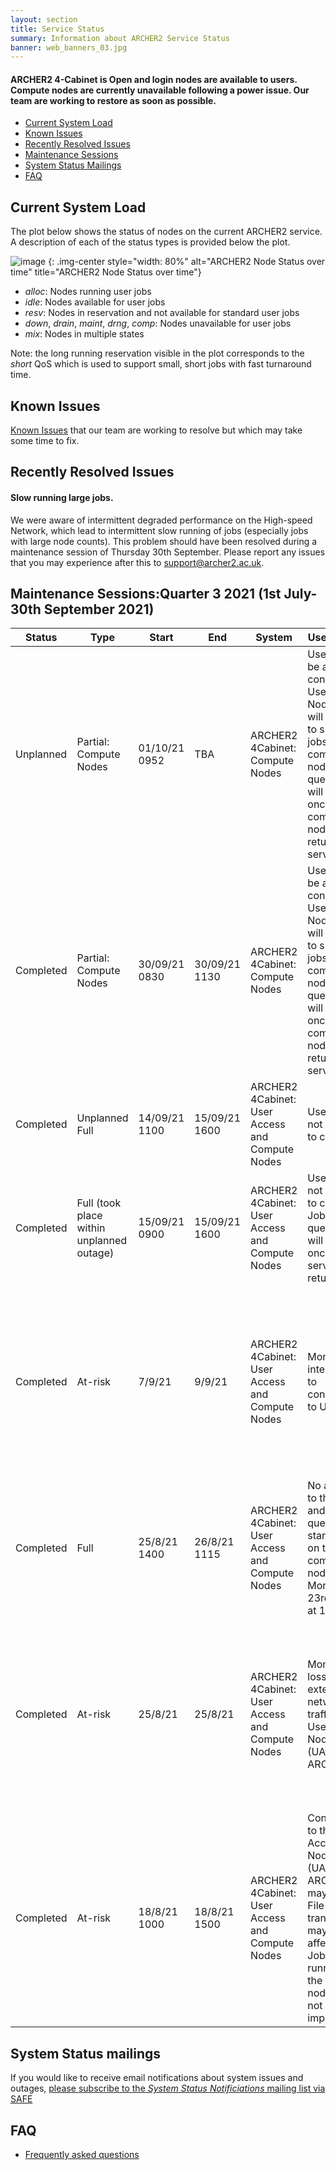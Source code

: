```yaml
---
layout: section
title: Service Status
summary: Information about ARCHER2 Service Status
banner: web_banners_03.jpg
---
```

#### ARCHER2 4-Cabinet is Open and login nodes are available to users.  Compute nodes are currently unavailable following a power issue.  Our team are working to restore as soon as possible.

- [Current System Load](#current-system-load)
- [Known Issues](#known-issues)
- [Recently Resolved Issues](#recently-resolved-issues)
- [Maintenance Sessions](#maintenance-sessions)
- [System Status Mailings](#system-status-mailings)
- [FAQ](#faq)

## Current System Load

The plot below shows the status of nodes on the current ARCHER2 service. A description of each
of the status types is provided below the plot.

![image](https://safe.epcc.ed.ac.uk/Graphs/4cab.png)
{: .img-center style="width: 80%" 
alt="ARCHER2 Node Status over time" 
title="ARCHER2 Node Status over time"}

- *alloc*: Nodes running user jobs
- *idle*: Nodes available for user jobs
- *resv*: Nodes in reservation and not available for standard user jobs
- *down*, *drain*, *maint*, *drng*, *comp*: Nodes unavailable for user jobs
- *mix*: Nodes in multiple states 

Note: the long running reservation visible in the plot corresponds to the *short* QoS which
is used to support small, short jobs with fast turnaround time.

## Known Issues
[Known Issues](https://docs.archer2.ac.uk/known-issues/) that our team are working to resolve but which may take some time to fix.

## Recently Resolved Issues
####  Slow running large jobs.

We were aware of intermittent degraded performance on the High-speed Network, which lead to intermittent slow running of jobs (especially jobs with large node counts). This problem should have been resolved during a maintenance session of Thursday 30th September.
Please report any issues that you may experience after this to support@archer2.ac.uk. 


## Maintenance Sessions:Quarter 3 2021 (1st July-30th September 2021)
| Status | Type | Start | End | System | User Impact | Reason |
| ---    | ---  | ---   | --- | ---    | ---         | ---    |
| Unplanned | Partial: Compute Nodes | 01/10/21 0952 | TBA | ARCHER2 4Cabinet: Compute Nodes | Users will be able to connect to User Access Nodes and will be able to submit jobs to the compute nodes. The queued jobs will start once the compute nodes are returned to service. | A power issue at the Advanced Computing Facility (ACF) |
| Completed | Partial: Compute Nodes | 30/09/21 0830 | 30/09/21 1130 | ARCHER2 4Cabinet: Compute Nodes | Users will be able to connect to User Access Nodes and will be able to submit jobs to the compute nodes. The queued jobs will start once the compute nodes are returned to service. | A switch within the 4 Cabinet Service requires a reboot |
| Completed | Unplanned Full | 14/09/21 1100 | 15/09/21 1600 | ARCHER2 4Cabinet: User Access and Compute Nodes | Users will not be able to connect. | Power Issues within the Edinburgh area |
| Completed | Full (took place within unplanned outage) | 15/09/21 0900 | 15/09/21 1600 | ARCHER2 4Cabinet: User Access and Compute Nodes | Users will not be able to connect. Jobs can be queued and will start once the service returns | Apply a fix for Singularity Issue. |
| Completed | At-risk | 7/9/21 | 9/9/21 | ARCHER2 4Cabinet: User Access and Compute Nodes | Momentary interruptions to connections to UANs |  Allow our HPC Systems team to move the ARCHER2 4 cabinet system to a new Network at the Advanced Computing Facility (ACF) |
| Completed | Full | 25/8/21 1400 | 26/8/21 1115 | ARCHER2 4Cabinet: User Access and Compute Nodes | No access to the UANs and the queues will start to drain on the compute nodes from Monday 23rd August at 1400  |  Allow HPE Systems team to apply an essential security patch to the ARCHER2 4 cabinet system |
| Completed | At-risk | 25/8/21 | 25/8/21 | ARCHER2 4Cabinet: User Access and Compute Nodes | Momentary loss of external network traffic to the User Access Nodes (UAN) on ARCHER2 |  Allow our HPC Systems team to move the ARCHER2 4 cabinet system to a new Network at the Advanced Computing Facility (ACF) |
| Completed | At-risk | 18/8/21 1000 | 18/8/21 1500 | ARCHER2 4Cabinet: User Access and Compute Nodes | Connection to the User Access Nodes (UAN) on ARCHER2 may be lost.  File transfers may be affected. Jobs running on the compute nodes will not be impacted |  Allow our HPC Systems team to move the ARCHER2 4 cabinet system to a new Network at the Advanced Computing Facility (ACF) |

## System Status mailings
If you would like to receive email notifications about system issues and outages, [please subscribe to the *System Status Notificiations* mailing list via SAFE](https://epcced.github.io/safe-docs/safe-for-users/#how-to-get-added-to-or-removed-from-the-email-mailing-list)

## FAQ
* [Frequently asked questions](https://docs.archer2.ac.uk/faq/)
